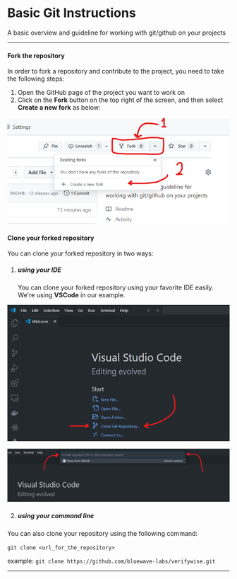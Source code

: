 # Basic Git Instructions

A basic overview and guideline for working with git/github on your projects

---

#### Fork the repository

In order to fork a repository and contribute to the project, you need to take the following steps:

1. Open the GitHub page of the project you want to work on
2. Click on the **Fork** button on the top right of the screen, and then select **Create a new fork** as below:

![Fork button](./pics/1-fork.png)

#### Clone your forked repository

You can clone your forked repository in two ways:

1. ##### using your IDE
   You can clone your forked repository using your favorite IDE easily. We're using **VSCode** in our example.

![Clone git repository](./pics/2-0-clone.png)

![Fetch from the repo link](./pics/2-1-clone.png)

2. ##### using your command line

You can also clone your repository using the following command:

`git clone <url_for_the_repository>`

example: `git clone https://github.com/bluewave-labs/verifywise.git`

---
